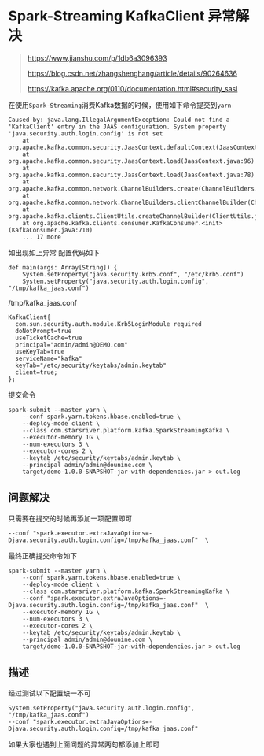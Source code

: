 # Spark-Streaming KafkaClient 异常解决

> https://www.jianshu.com/p/1db6a3096393
>
> https://blog.csdn.net/zhangshenghang/article/details/90264636
>
> https://kafka.apache.org/0110/documentation.html#security_sasl

在使用`Spark-Streaming`消费Kafka数据的时候，使用如下命令提交到`yarn`

```
Caused by: java.lang.IllegalArgumentException: Could not find a 'KafkaClient' entry in the JAAS configuration. System property 'java.security.auth.login.config' is not set
    at org.apache.kafka.common.security.JaasContext.defaultContext(JaasContext.java:131)
    at org.apache.kafka.common.security.JaasContext.load(JaasContext.java:96)
    at org.apache.kafka.common.security.JaasContext.load(JaasContext.java:78)
    at org.apache.kafka.common.network.ChannelBuilders.create(ChannelBuilders.java:104)
    at org.apache.kafka.common.network.ChannelBuilders.clientChannelBuilder(ChannelBuilders.java:61)
    at org.apache.kafka.clients.ClientUtils.createChannelBuilder(ClientUtils.java:86)
    at org.apache.kafka.clients.consumer.KafkaConsumer.<init>(KafkaConsumer.java:710)
    ... 17 more
```

如出现如上异常
配置代码如下

```
def main(args: Array[String]) {
    System.setProperty("java.security.krb5.conf", "/etc/krb5.conf")
    System.setProperty("java.security.auth.login.config", "/tmp/kafka_jaas.conf")
```

/tmp/kafka_jaas.conf

```
KafkaClient{
  com.sun.security.auth.module.Krb5LoginModule required
  doNotPrompt=true
  useTicketCache=true
  principal="admin/admin@DEMO.com"
  useKeyTab=true
  serviceName="kafka"
  keyTab="/etc/security/keytabs/admin.keytab"
  client=true;
};
```

提交命令

```
spark-submit --master yarn \
    --conf spark.yarn.tokens.hbase.enabled=true \
    --deploy-mode client \
    --class com.starsriver.platform.kafka.SparkStreamingKafka \
    --executor-memory 1G \
    --num-executors 3 \
    --executor-cores 2 \
    --keytab /etc/security/keytabs/admin.keytab \
    --principal admin/admin@dounine.com \
    target/demo-1.0.0-SNAPSHOT-jar-with-dependencies.jar > out.log
```

## 问题解决

只需要在提交的时候再添加一项配置即可

```
--conf "spark.executor.extraJavaOptions=-Djava.security.auth.login.config=/tmp/kafka_jaas.conf"  \
```

最终正确提交命令如下

```
spark-submit --master yarn \
    --conf spark.yarn.tokens.hbase.enabled=true \
    --deploy-mode client \
    --class com.starsriver.platform.kafka.SparkStreamingKafka \
    --conf "spark.executor.extraJavaOptions=-Djava.security.auth.login.config=/tmp/kafka_jaas.conf"  \
    --executor-memory 1G \
    --num-executors 3 \
    --executor-cores 2 \
    --keytab /etc/security/keytabs/admin.keytab \
    --principal admin/admin@dounine.com \
    target/demo-1.0.0-SNAPSHOT-jar-with-dependencies.jar > out.log
```

## 描述

经过测试以下配置缺一不可

```
System.setProperty("java.security.auth.login.config", "/tmp/kafka_jaas.conf")
--conf "spark.executor.extraJavaOptions=-Djava.security.auth.login.config=/tmp/kafka_jaas.conf"
```

如果大家也遇到上面问题的异常两句都添加上即可